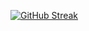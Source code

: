 <a href="https://git.io/streak-stats"><img src="https://streak-stats.demolab.com?user=zhdanovam72&theme=dark" alt="GitHub Streak" /></a>
